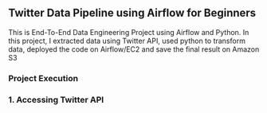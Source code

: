 ## Twitter Data Pipeline using Airflow for Beginners
This is End-To-End Data Engineering Project using Airflow and Python. In this project, I extracted data using Twitter API, used python to transform data, deployed the code on Airflow/EC2 and save the final result on Amazon S3
### Project Execution
### 1. Accessing Twitter API 
